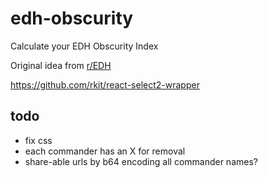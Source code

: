 # edh-obscurity
Calculate your EDH Obscurity Index

Original idea from [r/EDH](https://www.reddit.com/r/EDH/comments/6e79ai/whats_your_obscurity_index/)

https://github.com/rkit/react-select2-wrapper

## todo

- fix css
- each commander has an X for removal
- share-able urls by b64 encoding all commander names?
